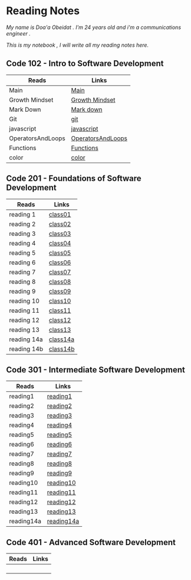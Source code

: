 # Reading Notes

*My name is Doa'a Obeidat . I'm 24 years old and i'm a communications engineer .*

  *This is my notebook , I will write all my reading notes here.*

## Code 102 - Intro to Software Development

| Reads           | Links                                                               |
| --------------  | ------------------------------------------------------------------  |
| Main            | [Main](https://doaa-1996.github.io/reading-notes/)                  |
| Growth Mindset  | [Growth Mindset](https://doaa-1996.github.io/reading-notes/read1)   |
| Mark Down       | [Mark down](https://doaa-1996.github.io/reading-notes/markdown)     |
| Git             | [git](https://doaa-1996.github.io/reading-notes/git)                |
|javascript       | [javascript](https://doaa-1996.github.io/reading-notes/javascript)  |
|OperatorsAndLoops| [OperatorsAndLoops](https://doaa-1996.github.io/reading-notes/Read5)|
|Functions        | [Functions](https://doaa-1996.github.io/reading-notes/functions)    |
| color           | [color](https://doaa-1996.github.io/reading-notes/color)            |




## Code 201 - Foundations of Software Development





| Reads          | Links                                                             |
| -------------- | ----------------------------------------------------------------- |
|  reading 1     | [class01](https://doaa-1996.github.io/reading-notes/class01)      |
|  reading 2     | [class02](https://doaa-1996.github.io/reading-notes/class02)      |
|  reading 3     | [class03](https://doaa-1996.github.io/reading-notes/class03)      |
|  reading 4     | [class04](https://doaa-1996.github.io/reading-notes/class04)      |
|  reading 5     | [class05](https://doaa-1996.github.io/reading-notes/class05)      |
|  reading 6     | [class06](https://doaa-1996.github.io/reading-notes/class06)      |
|  reading 7     | [class07](https://doaa-1996.github.io/reading-notes/class07)      |
|  reading 8     | [class08](https://doaa-1996.github.io/reading-notes/class08)      |
|  reading 9     | [class09](https://doaa-1996.github.io/reading-notes/class09)      |
|  reading 10    | [class10](https://doaa-1996.github.io/reading-notes/class10)      |
|  reading 11    | [class11](https://doaa-1996.github.io/reading-notes/class11)      |
|  reading 12    | [class12](https://doaa-1996.github.io/reading-notes/class12)      |
|  reading 13    | [class13](https://doaa-1996.github.io/reading-notes/class13)      |
|  reading 14a   | [class14a](https://doaa-1996.github.io/reading-notes/class14a)    |
|  reading 14b   | [class14b](https://doaa-1996.github.io/reading-notes/class14b)    |



## Code 301 - Intermediate Software Development

| Reads          | Links                                                            |
| -------------- | --------------------------------------------------------------------|
| reading1       | [reading1](https://doaa-1996.github.io/reading-notes/reading1)      |
| reading2       | [reading2](https://doaa-1996.github.io/reading-notes/reading2)      |
| reading3       | [reading3](https://doaa-1996.github.io/reading-notes/reading3)      |
| reading4       | [reading4](https://doaa-1996.github.io/reading-notes/reading4)      |
| reading5       | [reading5](https://doaa-1996.github.io/reading-notes/reading5)      |
| reading6       | [reading6](https://doaa-1996.github.io/reading-notes/reading6)      |
| reading7       | [reading7](https://doaa-1996.github.io/reading-notes/reading7)      |
| reading8       | [reading8](https://doaa-1996.github.io/reading-notes/reading8)      |
| reading9       | [reading9](https://doaa-1996.github.io/reading-notes/reading9)      |
| reading10      | [reading10](https://doaa-1996.github.io/reading-notes/reading10)    |
| reading11      | [reading11](https://doaa-1996.github.io/reading-notes/reading11)    |
| reading12      | [reading12](https://doaa-1996.github.io/reading-notes/reading12)    |
| reading13      | [reading13](https://doaa-1996.github.io/reading-notes/reading13)    |
| reading14a      | [reading14a](https://doaa-1996.github.io/reading-notes/reading14a) |

## Code 401 - Advanced Software Development


| Reads          | Links                                                             |
| -------------- | ----------------------------------------------------------------- |
|                | []()                                                              |
|                | []()                                                              |
|                | []()                                                              |
|                | []()                                                              |
